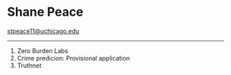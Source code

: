 # Shane Peace

stpeace11@uchicago.edu 

---

1. Zero Burden Labs
2. Crime predicion: Provisional application
3. Truthnet